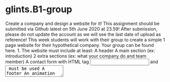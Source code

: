 # glints.B1-group
Create a company and design a website for it! This assignment should be submitted via Github latest on 5th June 2020 at 23.59! After submission, please do not update the account as we will see the last date of upload as reference! This week students will work with their group to create a simple 1 page website for their hypothetical company. Your group can be found here. 1. The website must include at least: A header A main section (ex: introduction) 2 extra sections (ex: what your company do and team member) A contact form with HTML tag <input> and <textarea> must be used A footer An animation Your website needs to be responsive for at least a tablet / mobile or you can do both. All coding assignments must be uploaded to each of your github accounts and please submit the github account on this link. https://docs.google.com/spreadsheets/d/1yQQB0LTLdkqblbVFhJsZOGb83H0dhggHS9gfDLpq8bo/edit#gid=0
